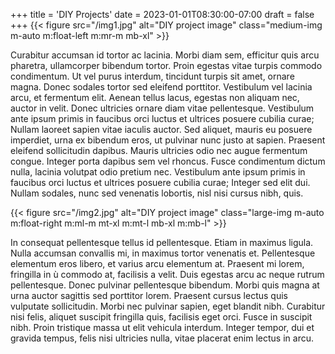 +++
title = 'DIY Projects'
date = 2023-01-01T08:30:00-07:00
draft = false
+++
{{< figure src="/img1.jpg" alt="DIY project image" class="medium-img m-auto m:float-left m:mr-m mb-xl" >}}

Curabitur accumsan id tortor ac lacinia. Morbi diam sem, efficitur quis arcu pharetra, ullamcorper bibendum tortor. 
Proin egestas vitae turpis commodo condimentum. Ut vel purus interdum, tincidunt turpis sit amet, ornare magna. Donec 
sodales tortor sed eleifend porttitor. Vestibulum vel lacinia arcu, et fermentum elit. Aenean tellus lacus, egestas 
non aliquam nec, auctor in velit. Donec ultricies ornare diam vitae pellentesque. Vestibulum ante ipsum primis in 
faucibus orci luctus et ultrices posuere cubilia curae; Nullam laoreet sapien vitae iaculis auctor. Sed aliquet, 
mauris eu posuere imperdiet, urna ex bibendum eros, ut pulvinar nunc justo at sapien. Praesent eleifend sollicitudin 
dapibus. Mauris ultricies odio nec augue fermentum congue. Integer porta dapibus sem vel rhoncus. Fusce condimentum 
dictum nulla, lacinia volutpat odio pretium nec. Vestibulum ante ipsum primis in faucibus orci luctus et ultrices 
posuere cubilia curae; Integer sed elit dui. Nullam sodales, nunc sed venenatis lobortis, nisl nisi cursus nibh, quis.

{{< figure src="/img2.jpg" alt="DIY project image" class="large-img m-auto m:float-right m:ml-m mt-xl m:mt-l mb-xl m:mb-l" >}}

In consequat pellentesque tellus id pellentesque. Etiam in maximus ligula. Nulla accumsan convallis mi, in maximus 
tortor venenatis et. Pellentesque elementum eros libero, et varius arcu elementum at. Praesent mi lorem, fringilla in ù
commodo at, facilisis a velit. Duis egestas arcu ac neque rutrum pellentesque. Donec pulvinar pellentesque bibendum. 
Morbi quis magna at urna auctor sagittis sed porttitor lorem. Praesent cursus lectus quis vulputate sollicitudin. Morbi 
nec pulvinar sapien, eget blandit nibh. Curabitur nisi felis, aliquet suscipit fringilla quis, facilisis eget orci. 
Fusce in suscipit nibh. Proin tristique massa ut elit vehicula interdum. Integer tempor, dui et gravida tempus, felis 
nisi ultricies nulla, vitae placerat enim lectus in arcu.